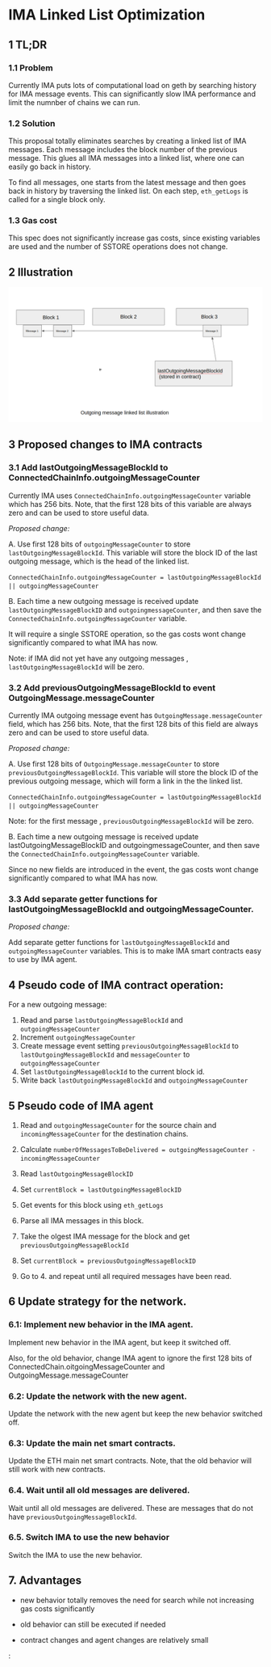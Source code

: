 # IMA Linked List Optimization

## 1 TL;DR

### 1.1 Problem

Currently IMA puts lots of computational load on geth by searching history for IMA message events.
This can significantly slow IMA performance and limit the numnber of chains we can run.

### 1.2 Solution

This proposal totally eliminates searches by creating a linked list of IMA messages. 
Each message includes the block number of the previous message.  This glues all IMA messages into a linked list,
where one can easily go back in history.

To find all messages, one starts from the latest message and then goes back in history by traversing the linked list. 
On each step, ```eth_getLogs``` is called for a single block only.

### 1.3 Gas cost

This spec does not significantly increase gas costs, since existing variables are used and the number of 
SSTORE operations does not change. 

## 2 Illustration

![Alt text](illustration1.png)



## 3 Proposed changes to IMA contracts

### 3.1 Add lastOutgoingMessageBlockId to ConnectedChainInfo.outgoingMessageCounter


Currently IMA uses ```ConnectedChainInfo.outgoingMessageCounter``` variable which has 256 bits.  Note, that the first 128 bits of this variable are always zero and can be used to store useful data.


_Proposed change:_


A. Use first 128 bits of ```outgoingMessageCounter```  to store ```lastOutgoingMessageBlockId```. This variable will store the block ID of the last outgoing message, which is the head of the linked list.


```ConnectedChainInfo.outgoingMessageCounter = lastOutgoingMessageBlockId || outgoingMessageCounter```


B.  Each time a new outgoing message is received update ```lastOutgoingMessageBlockID``` and ```outgoingmessageCounter```, and then save the 
```ConnectedChainInfo.outgoingMessageCounter``` variable. 

It will require a single SSTORE operation, so the gas costs wont change significantly compared to what IMA has now. 


Note: if IMA did not yet have any outgoing messages , ```lastOutgoingMessageBlockId``` will be zero.


### 3.2 Add previousOutgoingMessageBlockId to event OutgoingMessage.messageCounter


Currently IMA outgoing message event has ```OutgoingMessage.messageCounter``` field, which has 256 bits.  Note, that the first 128 bits of this field are always zero and can be used to store useful data.


_Proposed change:_


A. Use first 128 bits of ```OutgoingMessage.messageCounter```  to store ```previousOutgoingMessageBlockId```. This variable will store the block ID of the previous outgoing message, which will form a link in the the linked list.


```ConnectedChainInfo.outgoingMessageCounter = lastOutgoingMessageBlockId || outgoingMessageCounter```

Note: for the first message , ```previousOutgoingMessageBlockId``` will be zero.



B.  Each time a new outgoing message is received update lastOutgoingMessageBlockID and outgoingmessageCounter, and then save the 
```ConnectedChainInfo.outgoingMessageCounter``` variable. 

Since no new fields are introduced in the event, the gas costs wont change significantly compared to what IMA has now. 



### 3.3 Add separate getter functions for lastOutgoingMessageBlockId and outgoingMessageCounter.


_Proposed change:_


Add separate getter functions for ```lastOutgoingMessageBlockId``` and ```outgoingMessageCounter``` variables. This is to make IMA smart contracts
easy to use by IMA agent.

## 4 Pseudo code of IMA contract operation:

For a new outgoing message:

1. Read and parse ```lastOutgoingMessageBlockId``` and ```outgoingMessageCounter```
2. Increment ```outgoingMessageCounter```
3. Create message event setting ```previousOutgoingMessageBlockId``` to ```lastOutgoingMessageBlockId``` and ```messageCounter``` to ```outgoingMessageCounter```
4. Set ```lastOutgoingMessageBlockId``` to the current block id.
5. Write back ```lastOutgoingMessageBlockId``` and ```outgoingMessageCounter``` 


## 5 Pseudo code of IMA agent


1. Read and ```outgoingMessageCounter``` for the source chain and ```incomingMessageCounter``` for the destination chains.

2. Calculate ```numberOfMessagesToBeDelivered = outgoingMessageCounter - incomingMessageCounter```

3. Read ```lastOutgoingMessageBlockID``` 

4. Set ```currentBlock = lastOutgoingMessageBlockID``` 

5. Get events for this block using ```eth_getLogs```

6. Parse all IMA messages in this block. 

7. Take the olgest IMA message for the block and get ```previousOutgoingMessageBlockId```

8. Set ```currentBlock = previousOutgoingMessageBlockID```

9. Go to 4. and repeat until all required messages have been read.


## 6 Update strategy for the network.

### 6.1: Implement new behavior in the IMA agent.

Implement new behavior in the IMA agent, but keep it switched off.

Also, for the old behavior, change IMA agent to ignore the first 128 bits of ConnectedChain.oitgoingMessageCounter and OutgoingMessage.messageCounter

### 6.2: Update the network with the new agent.

Update the network with the new agent but keep the new behavior switched off.

### 6.3: Update the main net smart contracts.

Update the ETH main net smart contracts. Note, that the old behavior will still work with new contracts.

### 6.4. Wait until all old messages are delivered.

Wait until all old messages are delivered. These are messages that do not have ```previousOutgoingMessageBlockId```.

### 6.5. Switch IMA to use the new behavior

Switch the IMA to use the new behavior.


## 7. Advantages

- new behavior totally removes the need for search while not increasing gas costs significantly

- old behavior can still be executed if needed

- contract changes and agent changes are relatively small










:
